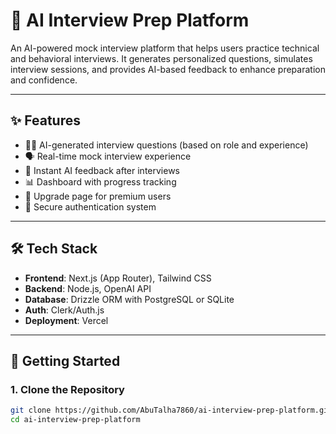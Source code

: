 # 🧠 AI Interview Prep Platform

An AI-powered mock interview platform that helps users practice technical and behavioral interviews. It generates personalized questions, simulates interview sessions, and provides AI-based feedback to enhance preparation and confidence.

---

## ✨ Features

- 🧑‍💻 AI-generated interview questions (based on role and experience)
- 🗣️ Real-time mock interview experience
- 💬 Instant AI feedback after interviews
- 📊 Dashboard with progress tracking
- 🚀 Upgrade page for premium users
- 🔐 Secure authentication system

---

## 🛠️ Tech Stack

- **Frontend**: Next.js (App Router), Tailwind CSS
- **Backend**: Node.js, OpenAI API
- **Database**: Drizzle ORM with PostgreSQL or SQLite
- **Auth**: Clerk/Auth.js
- **Deployment**: Vercel

---

## 🚀 Getting Started

### 1. Clone the Repository

```bash
git clone https://github.com/AbuTalha7860/ai-interview-prep-platform.git
cd ai-interview-prep-platform

